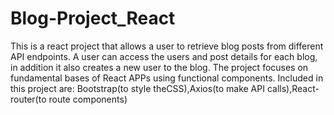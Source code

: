# Blog-Project_React

This is a react project that  allows a user to retrieve blog posts from different API endpoints. 
A user can access the users and post details for each blog, in addition it  also creates a new user to the blog.
The project focuses on  fundamental bases of React APPs using  functional components. Included in this project are:
Bootstrap(to style theCSS),Axios(to make API calls),React-router(to route components)

